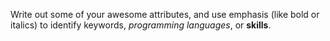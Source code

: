 Write out some of your awesome attributes, and use emphasis (like bold or italics) to identify keywords, *programming languages*, or **skills**. 

